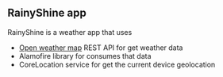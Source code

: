 ## RainyShine app ##

RainyShine is a weather app that uses 

* [Open weather map](http://openweathermap.org/) REST API for get weather data
* Alamofire library for consumes that data
* CoreLocation service for get the current device geolocation 
 